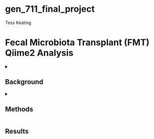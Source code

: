 # gen_711_final_project
Tess Keating
# Fecal Microbiota Transplant (FMT) Qiime2 Analysis
<details>

<summary>

## Background

</summary>

In a [human microbiome study](https://microbiomejournal.biomedcentral.com/articles/10.1186/s40168-016-0225-7) by Kang et al., children with autism and gastrointestinal disorders were treated with fecal microbiota transplants to reduce their symptoms. For eighteen weeks, their microbiomes and severity of their symptoms were weekly monitored through fecal swab and stool samples. Using sequenced data from this study and a [Qiime2 tutorial](https://docs.qiime2.org/2024.2/tutorials/fmt/), a bioinformatic pathway analysis was performed. In this analysis, raw reads were denoised, sequences were aligned and classified, and phylogenies and diversity metrics were assessed. These bioinformatic techniques were used to generate results in the form of representative figures and visualizations.

</details>

<details>

<summary>

## Methods

</summary>

<details>

<summary>

### Obtaining, Denoising, and Merging Data

</summary>

Qiime Comands:

- *wget*: obtains initial data files (sample metadata and 10% subsample data)
- *demux summarize*: plots sequence quality to assess reads before denoising
###
- *dada2 denoise-single*: denoises sequences (removes errors and increases accuracy)
- *metadata tabulate*: tabulates denoised stats (amount of filtered, denoised, and non-chimeric read inputs)
- *feature-table tabulate-seqs*: gives sequence lengths
###
- *feature-table merge*: combines two feature tables
- *feature-table merge-seqs*: combines two groups of sequences
- *feature-table summarize*: tabulates and plots frequency stats
- *feature-table tabulate-seqs*: gives merged table with sequence lengths of each feature

<details>

<summary>Script:</summary>

</details>

</details>

</details>

## Results

